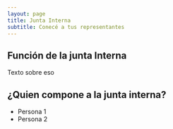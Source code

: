 ```yaml
---
layout: page
title: Junta Interna
subtitle: Conecé a tus representantes
---
```


## Función de la junta Interna

Texto sobre eso

## ¿Quien compone a la junta interna?

  - Persona 1
  - Persona 2
